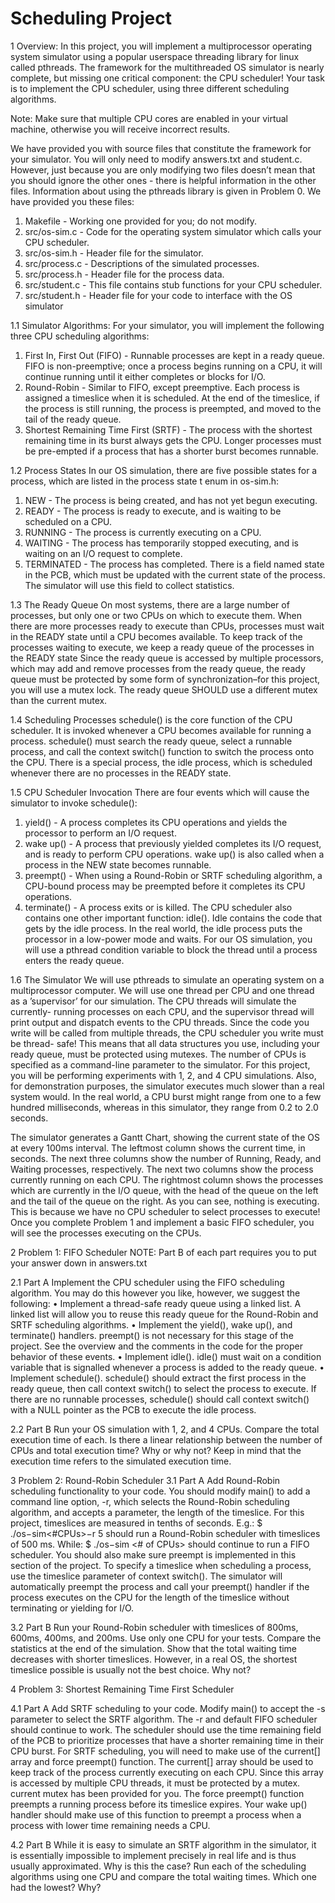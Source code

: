 # Scheduling Project 

1 Overview:
In this project, you will implement a multiprocessor operating system simulator using a popular userspace threading library for linux called pthreads. The framework for the multithreaded OS simulator is nearly complete, but missing one critical component: the CPU scheduler! Your task is to implement the CPU scheduler, using three different scheduling algorithms.

Note: Make sure that multiple CPU cores are enabled in your virtual machine, otherwise you will receive incorrect results.

We have provided you with source files that constitute the framework for your simulator. You will only need to modify answers.txt and student.c. However, just because you are only modifying two files doesn’t mean that you should ignore the other ones - there is helpful information in the other files. Information about using the pthreads library is given in Problem 0.
We have provided you these files:
1. Makefile - Working one provided for you; do not modify.
2. src/os-sim.c - Code for the operating system simulator which calls your CPU scheduler. 
3. src/os-sim.h - Header file for the simulator.
4. src/process.c - Descriptions of the simulated processes.
5. src/process.h - Header file for the process data.
6. src/student.c - This file contains stub functions for your CPU scheduler.
7. src/student.h - Header file for your code to interface with the OS simulator

1.1 Simulator Algorithms:
For your simulator, you will implement the following three CPU scheduling algorithms:
1. First In, First Out (FIFO) - Runnable processes are kept in a ready queue. FIFO is non-preemptive; once a process begins running on a CPU, it will continue running until it either completes or blocks for I/O.
2. Round-Robin - Similar to FIFO, except preemptive. Each process is assigned a timeslice when it is scheduled. At the end of the timeslice, if the process is still running, the process is preempted, and moved to the tail of the ready queue.
3. Shortest Remaining Time First (SRTF) - The process with the shortest remaining time in its burst always gets the CPU. Longer processes must be pre-empted if a process that has a shorter burst becomes runnable.

1.2 Process States
In our OS simulation, there are five possible states for a process, which are listed in the process state t enum in os-sim.h:
1. NEW - The process is being created, and has not yet begun executing.
2. READY - The process is ready to execute, and is waiting to be scheduled on a CPU.
3. RUNNING - The process is currently executing on a CPU.
4. WAITING - The process has temporarily stopped executing, and is waiting on an I/O request to complete.
5. TERMINATED - The process has completed.
There is a field named state in the PCB, which must be updated with the current state of the process. The
simulator will use this field to collect statistics.

1.3 The Ready Queue
On most systems, there are a large number of processes, but only one or two CPUs on which to execute them. When there are more processes ready to execute than CPUs, processes must wait in the READY state until a CPU becomes available. To keep track of the processes waiting to execute, we keep a ready queue of the processes in the READY state
Since the ready queue is accessed by multiple processors, which may add and remove processes from the ready queue, the ready queue must be protected by some form of synchronization–for this project, you will use a mutex lock. The ready queue SHOULD use a different mutex than the current mutex.

1.4 Scheduling Processes
schedule() is the core function of the CPU scheduler. It is invoked whenever a CPU becomes available for running a process. schedule() must search the ready queue, select a runnable process, and call the context switch() function to switch the process onto the CPU.
There is a special process, the idle process, which is scheduled whenever there are no processes in the READY state.

1.5 CPU Scheduler Invocation
There are four events which will cause the simulator to invoke schedule():
1. yield() - A process completes its CPU operations and yields the processor to perform an I/O request.
2. wake up() - A process that previously yielded completes its I/O request, and is ready to perform CPU operations. wake up() is also called when a process in the NEW state becomes runnable.
3. preempt() - When using a Round-Robin or SRTF scheduling algorithm, a CPU-bound process may be preempted before it completes its CPU operations.
4. terminate() - A process exits or is killed.
The CPU scheduler also contains one other important function: idle(). Idle contains the code that gets by the idle process. In the real world, the idle process puts the processor in a low-power mode and waits. For our OS simulation, you will use a pthread condition variable to block the thread until a process enters the ready queue.

1.6 The Simulator
We will use pthreads to simulate an operating system on a multiprocessor computer. We will use one thread per CPU and one thread as a ’supervisor’ for our simulation. The CPU threads will simulate the currently- running processes on each CPU, and the supervisor thread will print output and dispatch events to the CPU threads.
Since the code you write will be called from multiple threads, the CPU scheduler you write must be thread- safe! This means that all data structures you use, including your ready queue, must be protected using mutexes.
The number of CPUs is specified as a command-line parameter to the simulator. For this project, you will be performing experiments with 1, 2, and 4 CPU simulations.
Also, for demonstration purposes, the simulator executes much slower than a real system would. In the real world, a CPU burst might range from one to a few hundred milliseconds, whereas in this simulator, they range from 0.2 to 2.0 seconds.

The simulator generates a Gantt Chart, showing the current state of the OS at every 100ms interval. The leftmost column shows the current time, in seconds. The next three columns show the number of Running, Ready, and Waiting processes, respectively. The next two columns show the process currently running on each CPU. The rightmost column shows the processes which are currently in the I/O queue, with the head of the queue on the left and the tail of the queue on the right.
As you can see, nothing is executing. This is because we have no CPU scheduler to select processes to execute! Once you complete Problem 1 and implement a basic FIFO scheduler, you will see the processes executing on the CPUs.

2 Problem 1: FIFO Scheduler
NOTE: Part B of each part requires you to put your answer down in answers.txt

2.1 Part A
Implement the CPU scheduler using the FIFO scheduling algorithm. You may do this however you like, however, we suggest the following:
• Implement a thread-safe ready queue using a linked list. A linked list will allow you to reuse this ready queue for the Round-Robin and SRTF scheduling algorithms.
• Implement the yield(), wake up(), and terminate() handlers. preempt() is not necessary for this stage of the project. See the overview and the comments in the code for the proper behavior of these events.
• Implement idle(). idle() must wait on a condition variable that is signalled whenever a process is added to the ready queue.
• Implement schedule(). schedule() should extract the first process in the ready queue, then call context switch() to select the process to execute. If there are no runnable processes, schedule() should call context switch() with a NULL pointer as the PCB to execute the idle process.

2.2 Part B
Run your OS simulation with 1, 2, and 4 CPUs. Compare the total execution time of each. Is there a linear relationship between the number of CPUs and total execution time? Why or why not? Keep in mind that the execution time refers to the simulated execution time.

3 Problem 2: Round-Robin Scheduler 
3.1 Part A
Add Round-Robin scheduling functionality to your code. You should modify main() to add a command line option, -r, which selects the Round-Robin scheduling algorithm, and accepts a parameter, the length of the timeslice. For this project, timeslices are measured in tenths of seconds. E.g.:
$ ./os−sim<#CPUs>−r 5
should run a Round-Robin scheduler with timeslices of 500 ms. While:
$ ./os−sim <# of CPUs>
should continue to run a FIFO scheduler. You should also make sure preempt is implemented in this section
of the project.
To specify a timeslice when scheduling a process, use the timeslice parameter of context switch(). The simulator will automatically preempt the process and call your preempt() handler if the process executes on the CPU for the length of the timeslice without terminating or yielding for I/O.

3.2 Part B
Run your Round-Robin scheduler with timeslices of 800ms, 600ms, 400ms, and 200ms. Use only one CPU for your tests. Compare the statistics at the end of the simulation. Show that the total waiting time decreases with shorter timeslices. However, in a real OS, the shortest timeslice possible is usually not the best choice. Why not?

4 Problem 3: Shortest Remaining Time First Scheduler 

4.1 Part A
Add SRTF scheduling to your code. Modify main() to accept the -s parameter to select the SRTF algorithm. The -r and default FIFO scheduler should continue to work.
The scheduler should use the time remaining field of the PCB to prioritize processes that have a shorter remaining time in their CPU burst.
For SRTF scheduling, you will need to make use of the current[] array and force preempt() function. The current[] array should be used to keep track of the process currently executing on each CPU. Since this array is accessed by multiple CPU threads, it must be protected by a mutex. current mutex has been provided for you.
The force preempt() function preempts a running process before its timeslice expires. Your wake up() handler should make use of this function to preempt a process when a process with lower time remaining needs a CPU.

4.2 Part B
While it is easy to simulate an SRTF algorithm in the simulator, it is essentially impossible to implement precisely in real life and is thus usually approximated. Why is this the case?
Run each of the scheduling algorithms using one CPU and compare the total waiting times. Which one had the lowest? Why?




